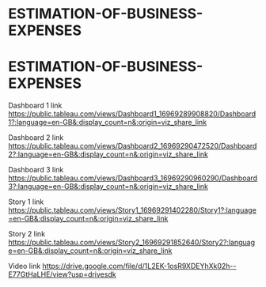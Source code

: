 # ESTIMATION-OF-BUSINESS-EXPENSES

# ESTIMATION-OF-BUSINESS-EXPENSES

Dashboard 1 link https://public.tableau.com/views/Dashboard1_16969289908820/Dashboard1?:language=en-GB&:display_count=n&:origin=viz_share_link

Dashboard 2 link https://public.tableau.com/views/Dashboard2_16969290472520/Dashboard2?:language=en-GB&:display_count=n&:origin=viz_share_link

Dashboard 3 link https://public.tableau.com/views/Dashboard3_16969290960290/Dashboard3?:language=en-GB&:display_count=n&:origin=viz_share_link

Story 1 link https://public.tableau.com/views/Story1_16969291402280/Story1?:language=en-GB&:display_count=n&:origin=viz_share_link

Story 2 link https://public.tableau.com/views/Story2_16969291852640/Story2?:language=en-GB&:display_count=n&:origin=viz_share_link

Video link https://drive.google.com/file/d/1L2EK-1osR9XDEYhXk02h--E77GtHaLHE/view?usp=drivesdk
